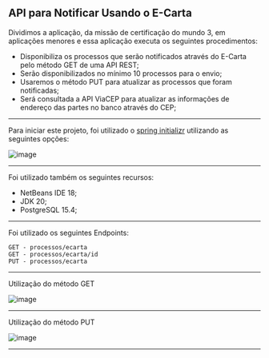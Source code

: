## API para Notificar Usando o E-Carta

Dividimos a aplicação, da missão de certificação do mundo 3, em aplicações menores e essa aplicação executa os seguintes procedimentos:

- Disponibiliza os processos que serão notificados através do E-Carta pelo método GET de uma API REST;
- Serão disponibilizados no mínimo 10 processos para o envio; 
- Usaremos o método PUT para atualizar as processos que foram notificadas; 
- Será consultada a API ViaCEP para atualizar as informações de endereço das partes no banco através do CEP;

<hr>

Para iniciar este projeto, foi utilizado o [spring initializr](https://start.spring.io/) utilizando as seguintes opções:

![image](spring.png)

<hr>

Foi utilizado também os seguintes recursos:
* NetBeans IDE 18;
* JDK 20;
* PostgreSQL 15.4;

<hr>

Foi utilizado os seguintes Endpoints:

```
GET - processos/ecarta
GET - processos/ecarta/id
PUT - processos/ecarta
```
<hr>

Utilização do método GET

![image](get.png)

<hr>

Utilização do método PUT

![image](put.png)

<hr>
